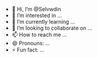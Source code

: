 - 👋 Hi, I’m @Selvwdin
- 👀 I’m interested in ...
- 🌱 I’m currently learning ...
- 💞️ I’m looking to collaborate on ...
- 📫 How to reach me ...
- 😄 Pronouns: ...
- ⚡ Fun fact: ...

<!---
Selvwdin/Selvwdin is a ✨ special ✨ repository because its `README.md` (this file) appears on your GitHub profile.
You can click the Preview link to take a look at your changes.
--->
